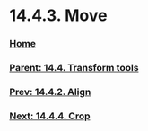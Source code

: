 # 14.4.3. Move

### [Home](./00-home.md)
### [Parent: 14.4. Transform tools](./14-04-00-transform-tools.md)
### [Prev: 14.4.2. Align](./14-04-02-align.md)
### [Next: 14.4.4. Crop](./14-04-04-crop.md)
